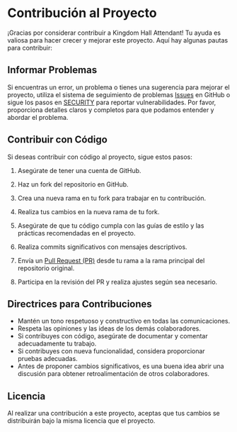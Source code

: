 # Contribución al Proyecto

¡Gracias por considerar contribuir a Kingdom Hall Attendant! Tu ayuda es valiosa para hacer crecer y mejorar este proyecto. Aquí hay algunas pautas para contribuir:

## Informar Problemas

Si encuentras un error, un problema o tienes una sugerencia para mejorar el proyecto, utiliza el sistema de seguimiento de problemas [Issues](https://github.com/livrasand/Kingdom-Hall-Attendant/issues) en GitHub o sigue los pasos en [SECURITY](SECURITY.md) para reportar vulnerabilidades. Por favor, proporciona detalles claros y completos para que podamos entender y abordar el problema.

## Contribuir con Código

Si deseas contribuir con código al proyecto, sigue estos pasos:

1. Asegúrate de tener una cuenta de GitHub.

2. Haz un fork del repositorio en GitHub.

3. Crea una nueva rama en tu fork para trabajar en tu contribución.

4. Realiza tus cambios en la nueva rama de tu fork.

5. Asegúrate de que tu código cumpla con las guías de estilo y las prácticas recomendadas en el proyecto.

6. Realiza commits significativos con mensajes descriptivos.

7. Envía un [Pull Request (PR)](https://github.com/livrasand/Kingdom-Hall-Attendant/pulls) desde tu rama a la rama principal del repositorio original.

8. Participa en la revisión del PR y realiza ajustes según sea necesario.

## Directrices para Contribuciones

- Mantén un tono respetuoso y constructivo en todas las comunicaciones.
- Respeta las opiniones y las ideas de los demás colaboradores.
- Si contribuyes con código, asegúrate de documentar y comentar adecuadamente tu trabajo.
- Si contribuyes con nueva funcionalidad, considera proporcionar pruebas adecuadas.
- Antes de proponer cambios significativos, es una buena idea abrir una discusión para obtener retroalimentación de otros colaboradores.

## Licencia

Al realizar una contribución a este proyecto, aceptas que tus cambios se distribuirán bajo la misma licencia que el proyecto.
